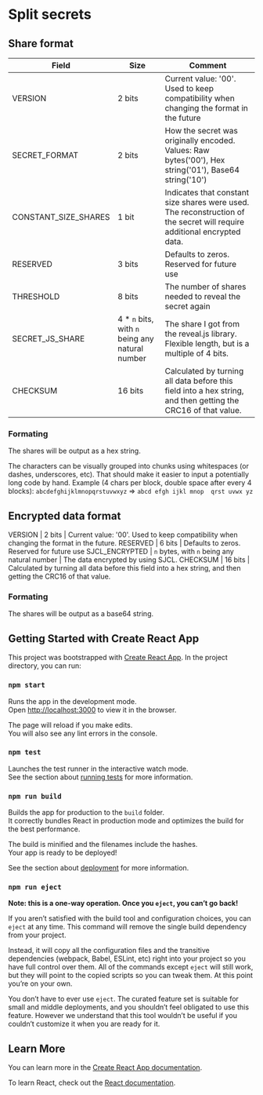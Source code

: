# Split secrets

## Share format

Field | Size | Comment
---|---|---
VERSION | 2 bits | Current value: '00'. Used to keep compatibility when changing the format in the future
SECRET_FORMAT | 2 bits | How the secret was originally encoded. Values: Raw bytes('00'), Hex string('01'), Base64 string('10')
CONSTANT_SIZE_SHARES | 1 bit | Indicates that constant size shares were used. The reconstruction of the secret will require additional encrypted data.
RESERVED | 3 bits | Defaults to zeros. Reserved for future use
THRESHOLD | 8 bits | The number of shares needed to reveal the secret again
SECRET_JS_SHARE | 4 * `n` bits, with `n` being any natural number | The share I got from the reveal.js library. Flexible length, but is a multiple of 4 bits.
CHECKSUM | 16 bits | Calculated by turning all data before this field into a hex string, and then getting the CRC16 of that value.

### Formating
The shares will be output as a hex string.

The characters can be visually grouped into chunks using whitespaces (or dashes, underscores, etc).
That should make it easier to input a potentially long code by hand.
Example (4 chars per block, double space after every 4 blocks):
`abcdefghijklmnopqrstuvwxyz` => `abcd efgh ijkl mnop  qrst uvwx yz`

## Encrypted data format
VERSION | 2 bits | Current value: '00'. Used to keep compatibility when changing the format in the future.
RESERVED | 6 bits | Defaults to zeros. Reserved for future use
SJCL_ENCRYPTED | `n` bytes, with `n` being any natural number | The data encrypted by using SJCL.
CHECKSUM | 16 bits | Calculated by turning all data before this field into a hex string, and then getting the CRC16 of that value.


### Formating
The shares will be output as a base64 string.


## Getting Started with Create React App

This project was bootstrapped with [Create React App](https://github.com/facebook/create-react-app).
In the project directory, you can run:

### `npm start`

Runs the app in the development mode.\
Open [http://localhost:3000](http://localhost:3000) to view it in the browser.

The page will reload if you make edits.\
You will also see any lint errors in the console.

### `npm test`

Launches the test runner in the interactive watch mode.\
See the section about [running tests](https://facebook.github.io/create-react-app/docs/running-tests) for more information.

### `npm run build`

Builds the app for production to the `build` folder.\
It correctly bundles React in production mode and optimizes the build for the best performance.

The build is minified and the filenames include the hashes.\
Your app is ready to be deployed!

See the section about [deployment](https://facebook.github.io/create-react-app/docs/deployment) for more information.

### `npm run eject`

**Note: this is a one-way operation. Once you `eject`, you can’t go back!**

If you aren’t satisfied with the build tool and configuration choices, you can `eject` at any time. This command will remove the single build dependency from your project.

Instead, it will copy all the configuration files and the transitive dependencies (webpack, Babel, ESLint, etc) right into your project so you have full control over them. All of the commands except `eject` will still work, but they will point to the copied scripts so you can tweak them. At this point you’re on your own.

You don’t have to ever use `eject`. The curated feature set is suitable for small and middle deployments, and you shouldn’t feel obligated to use this feature. However we understand that this tool wouldn’t be useful if you couldn’t customize it when you are ready for it.

## Learn More

You can learn more in the [Create React App documentation](https://facebook.github.io/create-react-app/docs/getting-started).

To learn React, check out the [React documentation](https://reactjs.org/).
